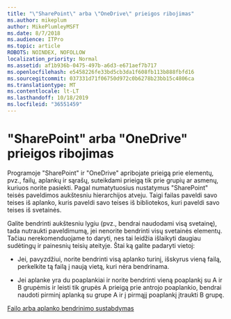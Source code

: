 ```yaml
---
title: "\"SharePoint\" arba \"OneDrive\" prieigos ribojimas"
ms.author: mikeplum
author: MikePlumleyMSFT
ms.date: 8/7/2018
ms.audience: ITPro
ms.topic: article
ROBOTS: NOINDEX, NOFOLLOW
localization_priority: Normal
ms.assetid: af1b936b-0475-497b-a6d3-e671aef7b717
ms.openlocfilehash: e5458226fe33bd5cb3da1f608fb113b888fbfd16
ms.sourcegitcommit: 037331d71f06750d972c0b6278b23bb15c4806ca
ms.translationtype: MT
ms.contentlocale: lt-LT
ms.lasthandoff: 10/18/2019
ms.locfileid: "36551459"
---
```

# <a name="restrict-access-in-sharepoint-or-onedrive"></a>"SharePoint" arba "OneDrive" prieigos ribojimas

Programoje "SharePoint" ir "OneDrive" apribojate prieigą prie elementų, pvz., failų, aplankų ir sąrašų, suteikdami prieigą tik prie grupių ar asmenų, kuriuos norite pasiekti. Pagal numatytuosius nustatymus "SharePoint" teisės paveldimos aukštesniu hierarchijos atveju. Taigi failas paveldi savo teises iš aplanko, kuris paveldi savo teises iš bibliotekos, kuri paveldi savo teises iš svetainės.
  
Galite bendrinti aukštesniu lygiu (pvz., bendrai naudodami visą svetainę), tada nutraukti paveldimumą, jei nenorite bendrinti visų svetainės elementų. Tačiau nerekomenduojame to daryti, nes tai leidžia išlaikyti daugiau sudėtingų ir painesnių teisių ateityje. Štai ką galite padaryti vietoj:
  
- Jei, pavyzdžiui, norite bendrinti visą aplanko turinį, išskyrus vieną failą, perkelkite tą failą į naują vietą, kuri nėra bendrinama.
    
- Jei aplanke yra du poaplankiai ir norite bendrinti vieną poaplankį su A ir B grupėmis ir leisti tik grupės A prieigą prie antrojo poaplankio, bendrai naudoti pirminį aplanką su grupe A ir į pirmąjį poaplankį įtraukti B grupę.
    
[Failo arba aplanko bendrinimo sustabdymas](https://go.microsoft.com/fwlink/?linkid=2008861)
  

